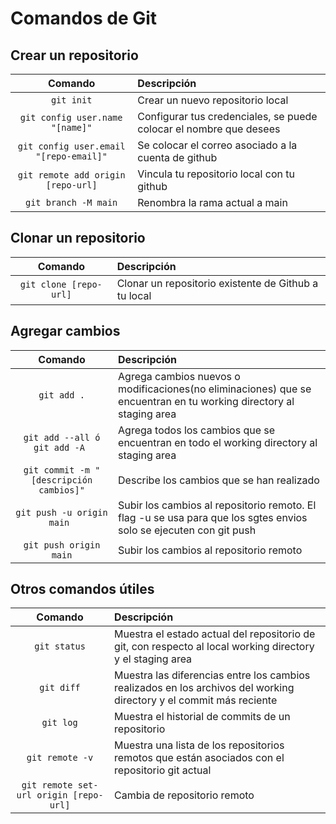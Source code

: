 # Comandos de Git

## Crear un repositorio
| Comando                                    | Descripción                      |
| :---:                                      | :---                             |
| ```git init```                             | Crear un nuevo repositorio local |
| ```git config user.name "[name]"```        | Configurar tus credenciales, se puede colocar el nombre que desees |
| ```git config user.email "[repo-email]"``` | Se colocar el correo asociado a la cuenta de github |
| ```git remote add origin [repo-url]```     | Vincula tu repositorio local con tu github |
| ```git branch -M main```                   | Renombra la rama actual a main   |

## Clonar un repositorio 
| Comando                                    | Descripción                      |
| :---:                                      | :---                             |
| ```git clone [repo-url]```                 | Clonar un repositorio existente de Github a tu local |

## Agregar cambios
| Comando                                    | Descripción                      |
| :---:                                      | :---                             |
| ```git add .```                            | Agrega cambios nuevos o modificaciones(no eliminaciones) que se encuentran en tu working directory al staging area |
| ```git add --all ó git add -A ```          | Agrega todos los cambios que se encuentran en todo el working directory al staging area  |
| ```git commit -m "[descripción cambios]"```| Describe los cambios que se han realizado |
| ```git push -u origin main ```             | Subir los cambios al repositorio remoto. El flag -u se usa para que los sgtes envios solo se ejecuten con git push
| ```git push origin main```                 | Subir los cambios al repositorio remoto |

## Otros comandos útiles
| Comando                                    | Descripción                      |
| :---:                                      | :---                             |
| ```git status```                           | Muestra el estado actual del repositorio de git, con respecto al local working directory y el staging area |
| ```git diff```                             | Muestra las diferencias entre los cambios realizados en los archivos del working directory y el commit más reciente
| ```git log```                              | Muestra el historial de commits de un repositorio |
| ```git remote -v```                        | Muestra una lista de los repositorios remotos que están asociados con el repositorio git actual |
| ```git remote set-url origin [repo-url]``` | Cambia de repositorio remoto    |


